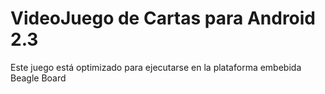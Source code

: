 # VideoJuego de Cartas para Android 2.3

Este juego está optimizado para ejecutarse en la plataforma embebida Beagle Board
